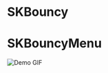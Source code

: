 SKBouncy
========


# SKBouncyMenu

![Demo GIF](https://raw.github.com/StevenKuo/SKBouncy/master/demoSideMenu.gif)